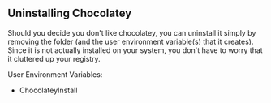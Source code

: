 ## Uninstalling Chocolatey

Should you decide you don't like chocolatey, you can uninstall it simply by removing the folder (and the user environment variable(s) that it creates).  Since it is not actually installed on your system, you don't have to worry that it cluttered up your registry.

User Environment Variables:  
* ChocolateyInstall
  